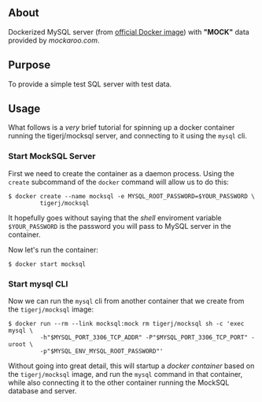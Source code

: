 ## About
Dockerized MySQL server (from
[official Docker image](https://hub.docker.com/r/_/mysql/)) with **"MOCK"**
data provided by *mockaroo.com*.

## Purpose
To provide a simple test SQL server with test data.

## Usage
What follows is a *very* brief tutorial for spinning up a docker container
running the tigerj/mocksql server, and connecting to it using the `mysql` cli.

### Start MockSQL Server
First we need to create the container as a daemon process. Using the `create`
subcommand of the `docker` command will allow us to do this:
```
$ docker create --name mocksql -e MYSQL_ROOT_PASSWORD=$YOUR_PASSWORD \
         tigerj/mocksql
```
It hopefully goes without saying that the *shell* enviroment variable
`$YOUR_PASSWORD` is the password you will pass to MySQL server in the
container.

Now let's run the container:
```
$ docker start mocksql
```

### Start mysql CLI
Now we can run the `mysql` cli from another container that we create from the
`tigerj/mocksql` image:
```
$ docker run --rm --link mocksql:mock rm tigerj/mocksql sh -c 'exec mysql \
         -h"$MYSQL_PORT_3306_TCP_ADDR" -P"$MYSQL_PORT_3306_TCP_PORT" -uroot \
         -p"$MYSQL_ENV_MYSQL_ROOT_PASSWORD"'
```
Without going into great detail, this will startup a *docker container* based
on the `tigerj/mocksql` image, and run the `mysql` command in that container,
while also connecting it to the other container running the MockSQL database
and server.
